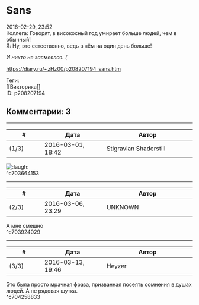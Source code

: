 Sans
====

  
2016-02-29, 23:52  
 Коллега: Говорят, в високосный год умирает больше людей, чем в обычный!   
 Я: Ну, это естественно, ведь в нём на один день больше!   
   
  *И никто не засмеялся. (*    
  
<https://diary.ru/~zHz00/p208207194_sans.htm>  
  
Теги:  
[[Викторика]]  
ID: p208207194  


Комментарии: 3
--------------

  


---



|         #         |              Дата              |                     Автор                     |           ID           |
| --- | --- | --- | --- |
| (1/3) | 2016-03-01, 18:42 | Stigravian Shaderstill | c703664153 |

  
 ![:laugh:](http://static.diary.ru/picture/1126.gif)   
 ^c703664153

---



|         #         |              Дата              |                     Автор                     |           ID           |
| --- | --- | --- | --- |
| (2/3) | 2016-03-06, 23:29 | UNKNOWN | c703924029 |

  
 А мне смешно   
 ^c703924029

---



|         #         |              Дата              |                     Автор                     |           ID           |
| --- | --- | --- | --- |
| (3/3) | 2016-03-13, 19:46 | Heyzer | c704258833 |

  
 Это была просто мрачная фраза, призванная посеять сомнения в душах людей. А не рядовая шутка.   
 ^c704258833
